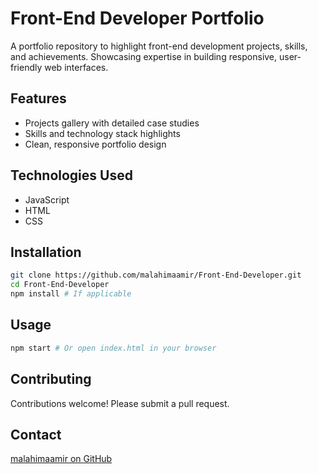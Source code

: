 # Front-End Developer Portfolio

A portfolio repository to highlight front-end development projects, skills, and achievements. Showcasing expertise in building responsive, user-friendly web interfaces.

## Features
- Projects gallery with detailed case studies
- Skills and technology stack highlights
- Clean, responsive portfolio design

## Technologies Used
- JavaScript
- HTML
- CSS

## Installation

```bash
git clone https://github.com/malahimaamir/Front-End-Developer.git
cd Front-End-Developer
npm install # If applicable
```

## Usage

```bash
npm start # Or open index.html in your browser
```

## Contributing
Contributions welcome! Please submit a pull request.


## Contact
[malahimaamir on GitHub](https://github.com/malahimaamir)
